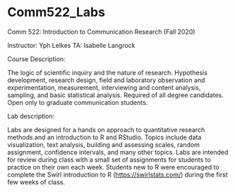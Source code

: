 # Comm522_Labs

Comm 522: Introduction to Communication Research (Fall 2020)

Instructor: Yph Lelkes
TA: Isabelle Langrock

Course Description: 

The logic of scientific inquiry and the nature of research. Hypothesis development, research design, field and laboratory observation and experimentation, measurement, interviewing and content analysis, sampling, and basic statistical analysis. Required of all degree candidates. Open only to graduate communication students.

Lab description: 

Labs are designed for a hands on approach to quantitative research methods and an introduction to R and RStudio. Topics include data visualization, text analysis, building and assessing scales, random assignment, confidence intervals, and many other topics. Labs are intended for review during class with a small set of assignments for students to practice on their own each week. Students new to R were encouraged to complete the Swirl introduction to R (https://swirlstats.com/) during the first few weeks of class. 

